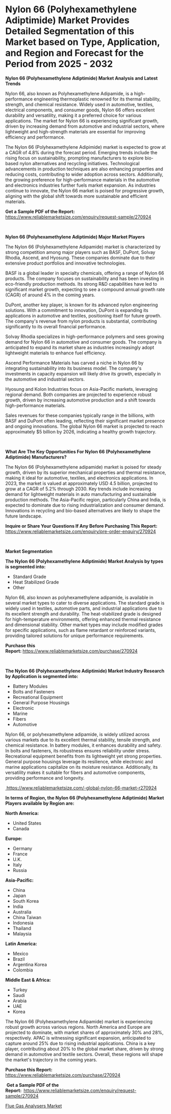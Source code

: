 <p><h1>Nylon 66 (Polyhexamethylene Adiptimide) Market Provides Detailed Segmentation of this Market based on Type, Application, and Region and Forecast for the Period from 2025 - 2032</h1></p><p><strong>Nylon 66 (Polyhexamethylene Adiptimide) Market Analysis and Latest Trends</strong></p>
<p><p>Nylon 66, also known as Polyhexamethylene Adipamide, is a high-performance engineering thermoplastic renowned for its thermal stability, strength, and chemical resistance. Widely used in automotive, textiles, electrical components, and consumer goods, Nylon 66 offers excellent durability and versatility, making it a preferred choice for various applications. The market for Nylon 66 is experiencing significant growth, driven by increasing demand from automotive and industrial sectors, where lightweight and high-strength materials are essential for improving efficiency and performance.</p><p>The Nylon 66 (Polyhexamethylene Adipimide) market is expected to grow at a CAGR of 4.8% during the forecast period. Emerging trends include the rising focus on sustainability, prompting manufacturers to explore bio-based nylon alternatives and recycling initiatives. Technological advancements in production techniques are also enhancing properties and reducing costs, contributing to wider adoption across sectors. Additionally, the growing preference for high-performance materials in the automotive and electronics industries further fuels market expansion. As industries continue to innovate, the Nylon 66 market is poised for progressive growth, aligning with the global shift towards more sustainable and efficient materials.</p></p>
<p><strong>Get a Sample PDF of the Report:&nbsp;</strong> <a href="https://www.reliablemarketsize.com/enquiry/request-sample/270924?utm_campaign=2993&utm_medium=2&utm_source=Github&utm_content=ia&utm_term=30032025&utm_id=nylon-66-polyhexamethylene-adiptimide">https://www.reliablemarketsize.com/enquiry/request-sample/270924</a></p>
<p>&nbsp;</p>
<p><strong>Nylon 66 (Polyhexamethylene Adiptimide) Major Market Players</strong></p>
<p><p>The Nylon 66 (Polyhexamethylene Adipamide) market is characterized by strong competition among major players such as BASF, DuPont, Solvay Rhodia, Ascend, and Hyosung. These companies dominate due to their extensive product portfolios and innovative technologies.</p><p>BASF is a global leader in specialty chemicals, offering a range of Nylon 66 products. The company focuses on sustainability and has been investing in eco-friendly production methods. Its strong R&D capabilities have led to significant market growth, expecting to see a compound annual growth rate (CAGR) of around 4% in the coming years.</p><p>DuPont, another key player, is known for its advanced nylon engineering solutions. With a commitment to innovation, DuPont is expanding its applications in automotive and textiles, positioning itself for future growth. The company's revenue from nylon products is substantial, contributing significantly to its overall financial performance.</p><p>Solvay Rhodia specializes in high-performance polymers and sees growing demand for Nylon 66 in automotive and consumer goods. The company is anticipated to expand its market share as industries increasingly adopt lightweight materials to enhance fuel efficiency.</p><p>Ascend Performance Materials has carved a niche in Nylon 66 by integrating sustainability into its business model. The company's investments in capacity expansion will likely drive its growth, especially in the automotive and industrial sectors. </p><p>Hyosung and Kolon Industries focus on Asia-Pacific markets, leveraging regional demand. Both companies are projected to experience robust growth, driven by increasing automotive production and a shift towards high-performance materials.</p><p>Sales revenues for these companies typically range in the billions, with BASF and DuPont often leading, reflecting their significant market presence and ongoing innovations. The global Nylon 66 market is projected to reach approximately $5 billion by 2026, indicating a healthy growth trajectory.</p></p>
<p>&nbsp;</p>
<p><strong>What Are The Key Opportunities For Nylon 66 (Polyhexamethylene Adiptimide) Manufacturers?</strong></p>
<p><p>The Nylon 66 (Polyhexamethylene adipamide) market is poised for steady growth, driven by its superior mechanical properties and thermal resistance, making it ideal for automotive, textiles, and electronics applications. In 2023, the market is valued at approximately USD 4.5 billion, projected to grow at a CAGR of 5.2% through 2030. Key trends include increasing demand for lightweight materials in auto manufacturing and sustainable production methods. The Asia-Pacific region, particularly China and India, is expected to dominate due to rising industrialization and consumer demand. Innovations in recycling and bio-based alternatives are likely to shape the future landscape.</p></p>
<p><strong>Inquire or Share Your Questions If Any Before Purchasing This Report:</strong> <a href="https://www.reliablemarketsize.com/enquiry/pre-order-enquiry/270924?utm_campaign=2993&utm_medium=2&utm_source=Github&utm_content=ia&utm_term=30032025&utm_id=nylon-66-polyhexamethylene-adiptimide">https://www.reliablemarketsize.com/enquiry/pre-order-enquiry/270924</a></p>
<p>&nbsp;</p>
<p><strong>Market Segmentation</strong></p>
<p><strong>The Nylon 66 (Polyhexamethylene Adiptimide) Market Analysis by types is segmented into:</strong></p>
<p><ul><li>Standard Grade</li><li>Heat Stabilized Grade</li><li>Other</li></ul></p>
<p><p>Nylon 66, also known as polyhexamethylene adipamide, is available in several market types to cater to diverse applications. The standard grade is widely used in textiles, automotive parts, and industrial applications due to its excellent strength and durability. The heat-stabilized grade is designed for high-temperature environments, offering enhanced thermal resistance and dimensional stability. Other market types may include modified grades for specific applications, such as flame retardant or reinforced variants, providing tailored solutions for unique performance requirements.</p></p>
<p><strong>Purchase this Report:&nbsp;</strong><a href="https://www.reliablemarketsize.com/purchase/270924?utm_campaign=2993&utm_medium=2&utm_source=Github&utm_content=ia&utm_term=30032025&utm_id=nylon-66-polyhexamethylene-adiptimide">https://www.reliablemarketsize.com/purchase/270924</a></p>
<p>&nbsp;</p>
<p><strong>The Nylon 66 (Polyhexamethylene Adiptimide) Market Industry Research by Application is segmented into:</strong></p>
<p><ul><li>Battery Modules</li><li>Bolts and Fasteners</li><li>Recreational Equipment</li><li>General Purpose Housings</li><li>Electronic</li><li>Marine</li><li>Fibers</li><li>Automotive</li></ul></p>
<p><p>Nylon 66, or polyhexamethylene adipamide, is widely utilized across various markets due to its excellent thermal stability, tensile strength, and chemical resistance. In battery modules, it enhances durability and safety. In bolts and fasteners, its robustness ensures reliability under stress. Recreational equipment benefits from its lightweight yet strong properties. General purpose housings leverage its resilience, while electronic and marine applications capitalize on its moisture resistance. Additionally, its versatility makes it suitable for fibers and automotive components, providing performance and longevity.</p></p>
<p><a href="https://www.reliablemarketsize.com/-global-nylon-66-market-r270924?utm_campaign=2993&utm_medium=2&utm_source=Github&utm_content=ia&utm_term=30032025&utm_id=nylon-66-polyhexamethylene-adiptimide">&nbsp;https://www.reliablemarketsize.com/-global-nylon-66-market-r270924</a></p>
<p><strong>In terms of Region, the Nylon 66 (Polyhexamethylene Adiptimide) Market Players available by Region are:</strong></p>
<p>
    <p> <strong> North America: </strong>
        <ul>
            <li>United States</li>
            <li>Canada</li>
        </ul>
        </p> 
    <p> <strong> Europe: </strong>
        <ul>
            <li>Germany</li>
            <li>France</li>
            <li>U.K.</li>
            <li>Italy</li>
            <li>Russia</li>
        </ul>
        </p> 
    <p> <strong> Asia-Pacific: </strong>
        <ul>
            <li>China</li>
            <li>Japan</li>
            <li>South Korea</li>
            <li>India</li>
            <li>Australia</li>
            <li>China Taiwan</li>
            <li>Indonesia</li>
            <li>Thailand</li>
            <li>Malaysia</li>
        </ul>
        </p> 
    <p> <strong> Latin America: </strong>
        <ul>
            <li>Mexico</li>
            <li>Brazil</li>
            <li>Argentina Korea</li>
            <li>Colombia</li>
        </ul>
        </p> 
    <p> <strong> Middle East & Africa: </strong>
        <ul>
            <li>Turkey</li>
            <li>Saudi</li>
            <li>Arabia</li>
            <li>UAE</li>
            <li>Korea</li>
        </ul>
    </p>
    </p>
<p><p>The Nylon 66 (Polyhexamethylene Adipamide) market is experiencing robust growth across various regions. North America and Europe are projected to dominate, with market shares of approximately 30% and 28%, respectively. APAC is witnessing significant expansion, anticipated to capture around 25% due to rising industrial applications. China is a key player, contributing about 20% to the global market share, driven by strong demand in automotive and textile sectors. Overall, these regions will shape the market's trajectory in the coming years.</p></p>
<p><strong>Purchase this Report: </strong><a href="https://www.reliablemarketsize.com/purchase/270924?utm_campaign=2993&utm_medium=2&utm_source=Github&utm_content=ia&utm_term=30032025&utm_id=nylon-66-polyhexamethylene-adiptimide">https://www.reliablemarketsize.com/purchase/270924</a></p>
<p>&nbsp;<strong>Get a Sample PDF of the Report:&nbsp;&nbsp;</strong><a href="https://www.reliablemarketsize.com/enquiry/request-sample/270924?utm_campaign=2993&utm_medium=2&utm_source=Github&utm_content=ia&utm_term=30032025&utm_id=nylon-66-polyhexamethylene-adiptimide">https://www.reliablemarketsize.com/enquiry/request-sample/270924</a></p>
<p><strong></strong></p>
<p><p><a href="https://github.com/xtysizov/Market-Research-Report-List-1/blob/main/flue-gas-analysers-market.md?utm_campaign=2993&utm_medium=2&utm_source=Github&utm_content=ia&utm_term=30032025&utm_id=nylon-66-polyhexamethylene-adiptimide">Flue Gas Analysers Market</a></p></p>